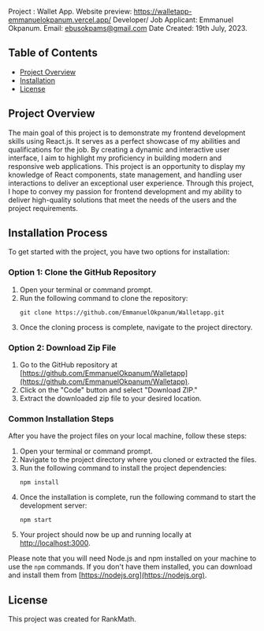 Project : Wallet App.
Website preview: https://walletapp-emmanuelokpanum.vercel.app/
Developer/ Job Applicant: Emmanuel Okpanum.
Email: ebusokpams@gmail.com
Date Created: 19th July, 2023.

## Table of Contents

- [Project Overview](#project-overview)
- [Installation](#installation-process)
- [License](#license)

## Project Overview

The main goal of this project is to demonstrate my frontend development skills using React.js. It serves as a perfect showcase of my abilities and qualifications for the job. By creating a dynamic and interactive user interface, I aim to highlight my proficiency in building modern and responsive web applications. This project is an opportunity to display my knowledge of React components, state management, and handling user interactions to deliver an exceptional user experience. Through this project, I hope to convey my passion for frontend development and my ability to deliver high-quality solutions that meet the needs of the users and the project requirements.

## Installation Process

To get started with the project, you have two options for installation:

### Option 1: Clone the GitHub Repository

1. Open your terminal or command prompt.
2. Run the following command to clone the repository:
   ```
   git clone https://github.com/EmmanuelOkpanum/Walletapp.git
   ```
3. Once the cloning process is complete, navigate to the project directory.

### Option 2: Download Zip File

1. Go to the GitHub repository at [https://github.com/EmmanuelOkpanum/Walletapp](https://github.com/EmmanuelOkpanum/Walletapp).
2. Click on the "Code" button and select "Download ZIP."
3. Extract the downloaded zip file to your desired location.

### Common Installation Steps

After you have the project files on your local machine, follow these steps:

1. Open your terminal or command prompt.
2. Navigate to the project directory where you cloned or extracted the files.
3. Run the following command to install the project dependencies:
   ```
   npm install
   ```
4. Once the installation is complete, run the following command to start the development server:
   ```
   npm start
   ```
5. Your project should now be up and running locally at [http://localhost:3000](http://localhost:3000).

Please note that you will need Node.js and npm installed on your machine to use the `npm` commands. If you don't have them installed, you can download and install them from [https://nodejs.org](https://nodejs.org).

## License

This project was created for RankMath.
